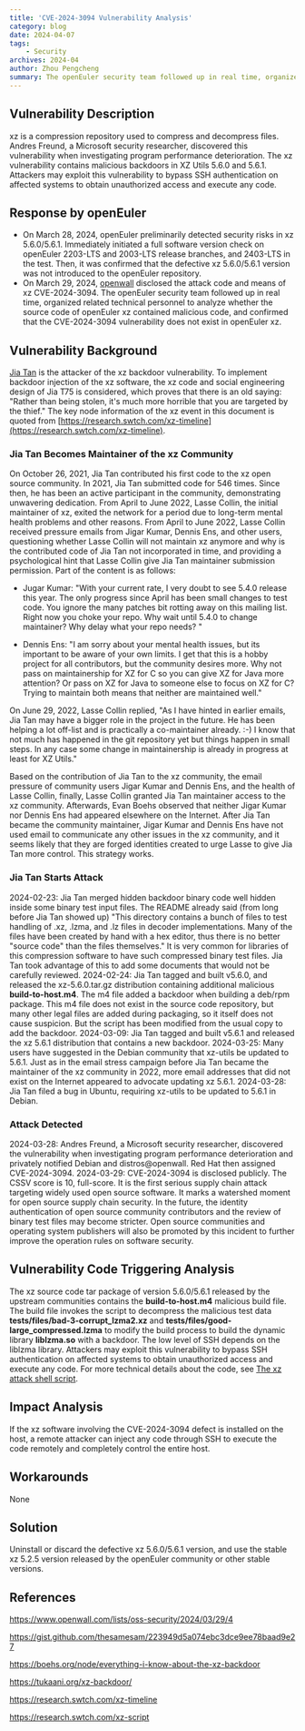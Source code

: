 ```yaml
---
title: 'CVE-2024-3094 Vulnerability Analysis'
category: blog 
date: 2024-04-07
tags:
    - Security
archives: 2024-04
author: Zhou Pengcheng
summary: The openEuler security team followed up in real time, organized related technical personnel to analyze whether the source code of openEuler xz contains malicious code, and confirmed that the CVE-2024-3094 vulnerability does not exist in openEuler xz.
---
```




## Vulnerability Description

xz is a compression repository used to compress and decompress files. Andres Freund, a Microsoft security researcher, discovered this vulnerability when investigating program performance deterioration. The xz vulnerability contains malicious backdoors in XZ Utils 5.6.0 and 5.6.1. Attackers may exploit this vulnerability to bypass SSH authentication on affected systems to obtain unauthorized access and execute any code.



## Response by openEuler

  - On March 28, 2024, openEuler preliminarily detected security risks in xz 5.6.0/5.6.1. Immediately initiated a full software version check on openEuler 2203-LTS and 2003-LTS release branches, and 2403-LTS in the test. Then, it was confirmed that the defective xz 5.6.0/5.6.1 version was not introduced to the openEuler repository.
  - On March 29, 2024, [openwall](https://www.openwall.com/lists/oss-security/2024/03/29/4) disclosed the attack code and means of xz CVE-2024-3094. The openEuler security team followed up in real time, organized related technical personnel to analyze whether the source code of openEuler xz contained malicious code, and confirmed that the CVE-2024-3094 vulnerability does not exist in openEuler xz.




## Vulnerability Background

[Jia Tan](https://github.com/JiaT75) is the attacker of the xz backdoor vulnerability. To implement backdoor injection of the xz software, the xz code and social engineering design of Jia T75 is considered, which proves that there is an old saying: "Rather than being stolen, it's much more horrible that you are targeted by the thief." The key node information of the xz event in this document is quoted from [https://research.swtch.com/xz-timeline](https://research.swtch.com/xz-timeline).


### Jia Tan Becomes Maintainer of the xz Community

On October 26, 2021, Jia Tan contributed his first code to the xz open source community. In 2021, Jia Tan submitted code for 546 times. Since then, he has been an active participant in the community, demonstrating unwavering dedication.
From April to June 2022, Lasse Collin, the initial maintainer of xz, exited the network for a period due to long-term mental health problems and other reasons. From April to June 2022, Lasse Collin received pressure emails from Jigar Kumar, Dennis Ens, and other users, questioning whether Lasse Collin will not maintain xz anymore and why is the contributed code of Jia Tan not incorporated in time, and providing a psychological hint that Lasse Collin give Jia Tan maintainer submission permission. Part of the content is as follows:

- Jugar Kumar: "With your current rate, I very doubt to see 5.4.0 release this year. The only progress since April has been small changes to test code. You ignore the many patches bit rotting away on this mailing list. Right now you choke your repo. Why wait until 5.4.0 to change maintainer? Why delay what your repo needs? "

- Dennis Ens: "I am sorry about your mental health issues, but its important to be aware of your own limits. I get that this is a hobby project for all contributors, but the community desires more. Why not pass on maintainership for XZ for C so you can give XZ for Java more attention? Or pass on XZ for Java to someone else to focus on XZ for C? Trying to maintain both means that neither are maintained well."

On June 29, 2022, Lasse Collin replied, "As I have hinted in earlier emails, Jia Tan may have a bigger role in the project in the future. He has been helping a lot off-list and is practically a co-maintainer already. :-) I know that not much has happened in the git repository yet but things happen in small steps. In any case some change in maintainership is already in progress at least for XZ Utils."

Based on the contribution of Jia Tan to the xz community, the email pressure of community users Jigar Kumar and Dennis Ens, and the health of Lasse Collin, finally, Lasse Collin granted Jia Tan maintainer access to the xz community. Afterwards, Evan Boehs observed that neither Jigar Kumar nor Dennis Ens had appeared elsewhere on the Internet. After Jia Tan became the community maintainer, Jigar Kumar and Dennis Ens have not used email to communicate any other issues in the xz community, and it seems likely that they are forged identities created to urge Lasse to give Jia Tan more control. This strategy works.


### Jia Tan Starts Attack

2024-02-23: Jia Tan merged hidden backdoor binary code well hidden inside some binary test input files. The README already said (from long before Jia Tan showed up) "This directory contains a bunch of files to test handling of .xz, .lzma, and .lz files in decoder implementations. Many of the files have been created by hand with a hex editor, thus there is no better "source code" than the files themselves." It is very common for libraries of this compression software to have such compressed binary test files. Jia Tan took advantage of this to add some documents that would not be carefully reviewed.
2024-02-24: Jia Tan tagged and built v5.6.0, and released the xz-5.6.0.tar.gz distribution containing additional malicious **build-to-host.m4**. The m4 file added a backdoor when building a deb/rpm package. This m4 file does not exist in the source code repository, but many other legal files are added during packaging, so it itself does not cause suspicion. But the script has been modified from the usual copy to add the backdoor.
2024-03-09: Jia Tan tagged and built v5.6.1 and released the xz 5.6.1 distribution that contains a new backdoor.
2024-03-25: Many users have suggested in the Debian community that xz-utils be updated to 5.6.1. Just as in the email stress campaign before Jia Tan became the maintainer of the xz community in 2022, more email addresses that did not exist on the Internet appeared to advocate updating xz 5.6.1.
2024-03-28: Jia Tan filed a bug in Ubuntu, requiring xz-utils to be updated to 5.6.1 in Debian.

### Attack Detected

2024-03-28: Andres Freund, a Microsoft security researcher, discovered the vulnerability when investigating program performance deterioration and privately notified Debian and distros@openwall. Red Hat then assigned CVE-2024-3094.
2024-03-29: CVE-2024-3094 is disclosed publicly. The CSSV score is 10, full-score. It is the first serious supply chain attack targeting widely used open source software. It marks a watershed moment for open source supply chain security. In the future, the identity authentication of open source community contributors and the review of binary test files may become stricter. Open source communities and operating system publishers will also be promoted by this incident to further improve the operation rules on software security.


## Vulnerability Code Triggering Analysis

The xz source code tar package of version 5.6.0/5.6.1 released by the upstream communities contains the **build-to-host.m4** malicious build file. The build file invokes the script to decompress the malicious test data **tests/files/bad-3-corrupt_lzma2.xz** and **tests/files/good-large_compressed.lzma** to modify the build process to build the dynamic library **liblzma.so** with a backdoor.
 The low level of SSH depends on the liblzma library. Attackers may exploit this vulnerability to bypass SSH authentication on affected systems to obtain unauthorized access and execute any code. For more technical details about the code, see [The xz attack shell script](https://research.swtch.com/xz-script).



## Impact Analysis

If the xz software involving the CVE-2024-3094 defect is installed on the host, a remote attacker can inject any code through SSH to execute the code remotely and completely control the entire host.



## Workarounds
None


## Solution

Uninstall or discard the defective xz 5.6.0/5.6.1 version, and use the stable xz 5.2.5 version released by the openEuler community or other stable versions.





## References

<https://www.openwall.com/lists/oss-security/2024/03/29/4>

<https://gist.github.com/thesamesam/223949d5a074ebc3dce9ee78baad9e27>

<https://boehs.org/node/everything-i-know-about-the-xz-backdoor>

<https://tukaani.org/xz-backdoor/>

<https://research.swtch.com/xz-timeline>

<https://research.swtch.com/xz-script>
